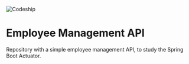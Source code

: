 ![Codeship](https://img.shields.io/codeship/b8627a42-df0a-41b6-a3cb-449bd8da8825?style=flat-square)

# Employee Management API
 Repository with a simple employee management API, to study the Spring Boot Actuator.
